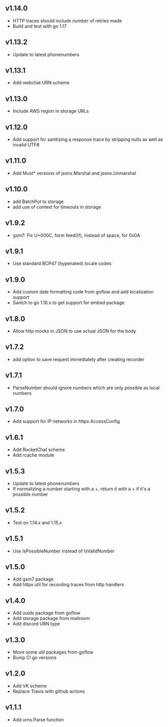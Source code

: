 v1.14.0
----------
 * HTTP traces should include number of retries made
 * Build and test with go 1.17

v1.13.2
----------
 * Update to latest phonenumbers

v1.13.1
----------
 * Add webchat URN scheme

v1.13.0
----------
 * Include AWS region in storage URLs

v1.12.0
----------
 * Add support for sanitizing a response trace by stripping nulls as well as invalid UTF8

v1.11.0
----------
 * Add Must* versions of jsonx.Marshal and jsonx.Unmarshal

v1.10.0
----------
 * add BatchPut to storage
 * add use of context for timeouts in storage

v1.9.2
----------
 * gsm7: Fix U+000C, form feed(\f), instead of space, for 0x0A

v1.9.1
----------
 * Use standard BCP47 (hypenated) locale codes

v1.9.0
----------
 * Add custom date formatting code from goflow and add localization support
 * Switch to go 1.16.x to get support for embed package

v1.8.0
----------
 * Allow http mocks in JSON to use actual JSON for the body

v1.7.2
----------
 * add option to save request immediately after creating recorder

v1.7.1
----------
 * ParseNumber should ignore numbers which are only possible as local numbers

v1.7.0
----------
 * Add support for IP networks in httpx.AccessConfig

v1.6.1
----------
 * Add RocketChat scheme
 * Add rcache module

v1.5.3
----------
 * Update to latest phonenumbers
 * If normalizing a number starting with a +, return it with a + if it's a possible number

v1.5.2
----------
 * Test on 1.14.x and 1.15.x

v1.5.1
----------
 * Use IsPossibleNumber instead of IsValidNumber

v1.5.0
----------
 * Add gsm7 package
 * Add httpx util for recording traces from http handlers

v1.4.0
----------
 * Add uuids package from goflow
 * Add storage package from mailroom
 * Add discord URN type

v1.3.0
----------
 * Move some util packages from goflow
 * Bump CI go versions

v1.2.0
----------
 * Add VK scheme
 * Replace Travis with github actions

v1.1.1
----------
 * Add urns.Parse function

